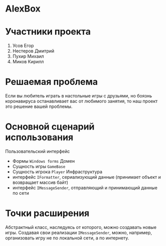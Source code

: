 # AlexBox
# Участники проекта
  1. Усов Егор
  2. Нестеров Дмитрий
  3. Пухир Михаил
  4. Миков Кирилл
# Решаемая проблема
Если вы любитель играть в настольные игры с друзьями, но боязнь коронавируса останавливает вас от любимого занятия, то наш проект это решение вашей проблемы.
# Основной сценарий использования
Пользовательский интерфейс
  - Формы `Windows forms`
Домен
  - Сущность игры `GameBase`
  - Сущность игрока `Player`
Инфраструктура
  - интерфейс `IFormatter`, сериализующий данные (принимает объект и возвращает массив байт)
  - интерфейс `IMessageSender`, отправляющий и принимающий данные по сети
# Точки расширения
  Абстрактный класс, наследуясь от которого, можно создавать новые игры.
  Создавая свои реализации `IMessageSender`, можно, например, организовать игру не по локальной сети, а по интернету.
